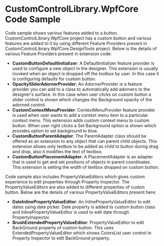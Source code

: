 # CustomControlLibrary.WpfCore Code Sample
Code sample shows various features added to a button. CustomControlLibrary.WpfCore project has a custom button and
various features are added to it by using different Feature Providers present in CustomControlLibrary.WpfCore.DesignTools project. 
Below is the details of various Feature Providers present in extension code:

  - **CustomButtonDefaultInitializer**: A DefaultInitializer feature provider is used to configure a new object in the designer. This extension is usually invoked when an object is dropped off the toolbox by user.
In this case it is configuring defaults for custom button.
  - **OpacitySliderAdornerProvider**: An AdornerProvider is a feature provider you can add to a class to automatically add adorners to the designer's surface. In this case when user clicks on custom button a 
slider control is shown which changes the Background opacity of the adorned control.
  - **CustomContextMenuProvider**: ContextMenuProvider feature provider is used when user wants to add a context menu item to a particular context menu. This extension adds custom context menu to custom button.
 When user right clicks a Set Background option is shown which provides option to set background to blue.
  - **CustomButtonParentAdapter**: The ParentAdapter class should be offered as an extension to any object that can parent child objects. This extension allows only textbox to be added as child to button during 
drag and drop, also it modifies the text of textbox. 
  - **CustomButtonPlacementAdapter**: A PlacementAdapter is an adapter that is used to get and set positions of objects in parent coordinates. This extension is setting the width of textbox dropped on custom button.

Code sample also includes PropertyValueEditors which gives custom experience to edit properties through Property Inspector. The PropertyValueEditors are
also added to different properties of custon button. Below are the details of various PropertyValueEditors present here:

  - **DateInlinePropertyValueEditor**: An InlinePropertyValueEditor to edit dates using date picker. Date property is added to custom button class and InlinePropertyValueEditor is used to edit date through PropertyInspector.  
  - **BrushExtendedPropertyValueEditor**: PropertyValueEditor to edit BackGround property of custom button. This uses ExtendedPropertyValueEditor which shows ColorsList user control in Property Inspector to edit BackGround property. 
